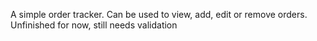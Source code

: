 A simple order tracker. Can be used to view, add, edit or remove orders.
Unfinished for now, still needs validation
